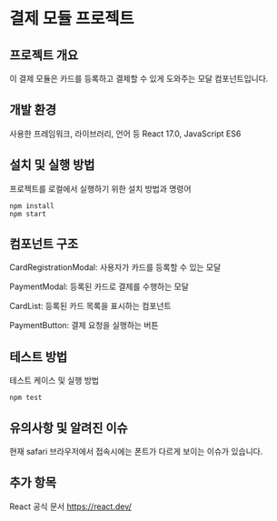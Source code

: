 # 결제 모듈 프로젝트

## 프로젝트 개요

이 결제 모듈은 카드를 등록하고 결제할 수 있게 도와주는 모달 컴포넌트입니다.

## 개발 환경

사용한 프레임워크, 라이브러리, 언어 등
React 17.0, JavaScript ES6

## 설치 및 실행 방법

프로젝트를 로컬에서 실행하기 위한 설치 방법과 명령어
```
npm install
npm start
```

## 컴포넌트 구조

CardRegistrationModal: 사용자가 카드를 등록할 수 있는 모달

PaymentModal: 등록된 카드로 결제를 수행하는 모달

CardList: 등록된 카드 목록을 표시하는 컴포넌트

PaymentButton: 결제 요청을 실행하는 버튼

## 테스트 방법

테스트 케이스 및 실행 방법

```
npm test
```

## 유의사항 및 알려진 이슈

현재 safari 브라우저에서 접속시에는 폰트가 다르게 보이는 이슈가 있습니다.

## 추가 항목

React 공식 문서
https://react.dev/
